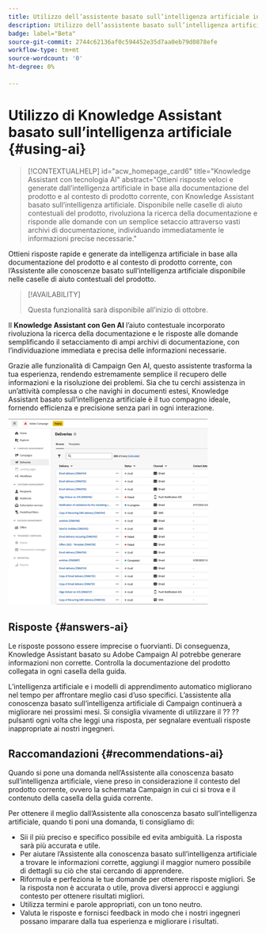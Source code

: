 ```yaml
---
title: Utilizzo dell’assistente basato sull’intelligenza artificiale in Campaign Web
description: Utilizzo dell’assistente basato sull’intelligenza artificiale in Campaign Web
badge: label="Beta"
source-git-commit: 2744c62136af0c594452e35d7aa0eb79d0878efe
workflow-type: tm+mt
source-wordcount: '0'
ht-degree: 0%

---
```


# Utilizzo di Knowledge Assistant basato sull’intelligenza artificiale {#using-ai}

>[!CONTEXTUALHELP]
>id="acw_homepage_card6"
>title="Knowledge Assistant con tecnologia AI"
>abstract="Ottieni risposte veloci e generate dall’intelligenza artificiale in base alla documentazione del prodotto e al contesto di prodotto corrente, con Knowledge Assistant basato sull’intelligenza artificiale. Disponibile nelle caselle di aiuto contestuali del prodotto, rivoluziona la ricerca della documentazione e risponde alle domande con un semplice setaccio attraverso vasti archivi di documentazione, individuando immediatamente le informazioni precise necessarie."


Ottieni risposte rapide e generate da intelligenza artificiale in base alla documentazione del prodotto e al contesto di prodotto corrente, con l’Assistente alle conoscenze basato sull’intelligenza artificiale disponibile nelle caselle di aiuto contestuali del prodotto.

>[!AVAILABILITY]
>
>Questa funzionalità sarà disponibile all’inizio di ottobre.

Il **Knowledge Assistant con Gen AI** l’aiuto contestuale incorporato rivoluziona la ricerca della documentazione e le risposte alle domande semplificando il setacciamento di ampi archivi di documentazione, con l’individuazione immediata e precisa delle informazioni necessarie.

Grazie alle funzionalità di Campaign Gen AI, questo assistente trasforma la tua esperienza, rendendo estremamente semplice il recupero delle informazioni e la risoluzione dei problemi. Sia che tu cerchi assistenza in un’attività complessa o che navighi in documenti estesi, Knowledge Assistant basato sull’intelligenza artificiale è il tuo compagno ideale, fornendo efficienza e precisione senza pari in ogni interazione.

<img src="assets/AI_CH.gif" width="80%"/>

<!--
## Consent {#consent-ai}

Campaign knowledge assistant embeeded in the contextual help boxes uses AI. Your use of this capability constitutes consent that the information you provide in your session will be collected, used, disclosed, and retained by Adobe in accordance with the terms of Adobe's Customer Feedback Program. Please do not provide any personal information about yourself or other parties (including your name or contact information) in the knowledge assistant.

## Privacy {#privacy-ai}

Your data is encrypted and private following our standard data protection practices. Learn more about [Adobe Privacy Policies](https://www.adobe.com/privacy/policy.html){target="_blank"}.

The knowledge assistant AI capability does not use your data to train our models. We do not allow any partners or 3rd parties to use your data for training their models or any other purpose.

For information specific to Adobe AI policies in Experience Cloud apps and solutions, refer to [this page](https://business.adobe.com/products/sensei/adobe-sensei.html){target="_blank"}.
-->

## Risposte {#answers-ai}

Le risposte possono essere imprecise o fuorvianti. Di conseguenza, Knowledge Assistant basato su Adobe Campaign AI potrebbe generare informazioni non corrette. Controlla la documentazione del prodotto collegata in ogni casella della guida.

L’intelligenza artificiale e i modelli di apprendimento automatico migliorano nel tempo per affrontare meglio casi d’uso specifici. L’assistente alla conoscenza basato sull’intelligenza artificiale di Campaign continuerà a migliorare nei prossimi mesi. Si consiglia vivamente di utilizzare il ?? ?? pulsanti ogni volta che leggi una risposta, per segnalare eventuali risposte inappropriate ai nostri ingegneri.

## Raccomandazioni  {#recommendations-ai}

Quando si pone una domanda nell’Assistente alla conoscenza basato sull’intelligenza artificiale, viene preso in considerazione il contesto del prodotto corrente, ovvero la schermata Campaign in cui ci si trova e il contenuto della casella della guida corrente.

Per ottenere il meglio dall’Assistente alla conoscenza basato sull’intelligenza artificiale, quando ti poni una domanda, ti consigliamo di:

* Sii il più preciso e specifico possibile ed evita ambiguità. La risposta sarà più accurata e utile.
* Per aiutare l’Assistente alla conoscenza basato sull’intelligenza artificiale a trovare le informazioni corrette, aggiungi il maggior numero possibile di dettagli su ciò che stai cercando di apprendere.
* Riformula e perfeziona le tue domande per ottenere risposte migliori. Se la risposta non è accurata o utile, prova diversi approcci e aggiungi contesto per ottenere risultati migliori.
* Utilizza termini e parole appropriati, con un tono neutro.
* Valuta le risposte e fornisci feedback in modo che i nostri ingegneri possano imparare dalla tua esperienza e migliorare i risultati.


